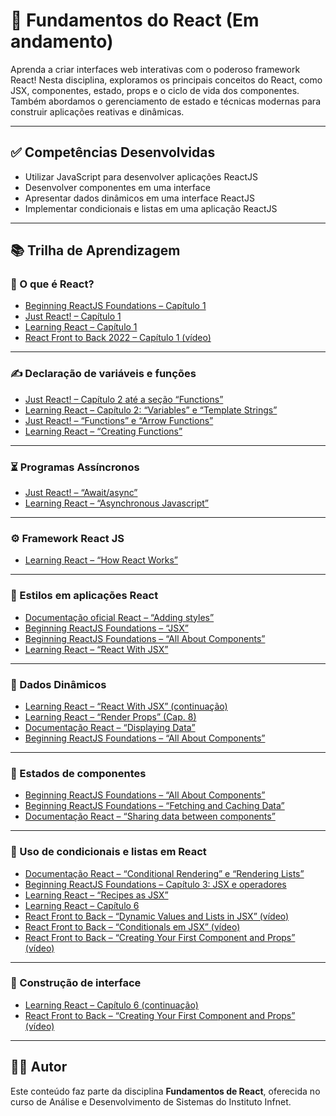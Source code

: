 # 📘 Fundamentos do React (Em andamento)

Aprenda a criar interfaces web interativas com o poderoso framework React! Nesta disciplina, exploramos os principais conceitos do React, como JSX, componentes, estado, props e o ciclo de vida dos componentes. Também abordamos o gerenciamento de estado e técnicas modernas para construir aplicações reativas e dinâmicas.

---

## ✅ Competências Desenvolvidas

- Utilizar JavaScript para desenvolver aplicações ReactJS  
- Desenvolver componentes em uma interface  
- Apresentar dados dinâmicos em uma interface ReactJS  
- Implementar condicionais e listas em uma aplicação ReactJS  

---

## 📚 Trilha de Aprendizagem

### 🔹 O que é React?

- [Beginning ReactJS Foundations – Capítulo 1](https://learning.oreilly.com/library/view/beginning-reactjs-foundations/9781119685548/c01.xhtml#head-2-1)  
- [Just React! – Capítulo 1](https://learning.oreilly.com/library/view/just-react-learn/9781484282946/html/521019_1_En_1_Chapter.xhtml)  
- [Learning React – Capítulo 1](https://learning.oreilly.com/library/view/learning-react-2nd/9781492051718/ch01.html)  
- [React Front to Back 2022 – Capítulo 1 (vídeo)](https://learning.oreilly.com/videos/react-front-to/9781838645274/9781838645274-video1_2/)  

---

### ✍️ Declaração de variáveis e funções

- [Just React! – Capítulo 2 até a seção “Functions”](https://learning.oreilly.com/library/view/just-react-learn/9781484282946/html/521019_1_En_2_Chapter.xhtml)  
- [Learning React – Capítulo 2: “Variables” e “Template Strings”](https://learning.oreilly.com/library/view/learning-react-2nd/9781492051718/ch02.html#the-const-keyword)  
- [Just React! – “Functions” e “Arrow Functions”](https://learning.oreilly.com/library/view/just-react-learn/9781484282946/html/521019_1_En_2_Chapter.xhtml)  
- [Learning React – “Creating Functions”](https://learning.oreilly.com/library/view/learning-react-2nd/9781492051718/ch02.html#function-declarations)  

---

### ⏳ Programas Assíncronos

- [Just React! – “Await/async”](https://learning.oreilly.com/library/view/just-react-learn/9781484282946/html/521019_1_En_2_Chapter.xhtml)  
- [Learning React – “Asynchronous Javascript”](https://learning.oreilly.com/library/view/learning-react-2nd/9781492051718/ch02.html#function-declarations)  

---

### ⚙️ Framework React JS

- [Learning React – “How React Works”](https://learning.oreilly.com/library/view/learning-react-2nd/9781492051718/ch04.html#:-:text=Setup)  

---

### 🎨 Estilos em aplicações React

- [Documentação oficial React – “Adding styles”](https://beta.reactjs.org/learn#adding-styles)  
- [Beginning ReactJS Foundations – “JSX”](https://learning.oreilly.com/library/view/beginning-reactjs-foundations/9781119685548/c03.xhtml#head-2-19)  
- [Beginning ReactJS Foundations – “All About Components”](https://learning.oreilly.com/library/view/beginning-reactjs-foundations/9781119685548/c04.xhtml#head-2-35)  
- [Learning React – “React With JSX”](https://learning.oreilly.com/library/view/learning-react-2nd/9781492051718/ch05.html#jsx-tips)  

---

### 🔄 Dados Dinâmicos

- [Learning React – “React With JSX” (continuação)](https://learning.oreilly.com/library/view/learning-react-2nd/9781492051718/ch05.html#jsx-tips)  
- [Learning React – “Render Props” (Cap. 8)](https://learning.oreilly.com/library/view/learning-react-2nd/9781492051718/ch08.html#render-props)  
- [Documentação React – “Displaying Data”](https://beta.reactjs.org/learn#displaying-data)  
- [Beginning ReactJS Foundations – “All About Components”](https://learning.oreilly.com/library/view/beginning-reactjs-foundations/9781119685548/c04.xhtml#head-2-35)  

---

### 🧠 Estados de componentes

- [Beginning ReactJS Foundations – “All About Components”](https://learning.oreilly.com/library/view/beginning-reactjs-foundations/9781119685548/c04.xhtml#head-2-35)  
- [Beginning ReactJS Foundations – “Fetching and Caching Data”](https://learning.oreilly.com/library/view/beginning-reactjs-foundations/9781119685548/c16.xhtml)  
- [Documentação React – “Sharing data between components”](https://beta.reactjs.org/learn#sharing-data-between-components)  

---

### 🧾 Uso de condicionais e listas em React

- [Documentação React – “Conditional Rendering” e “Rendering Lists”](https://beta.reactjs.org/learn#conditional-rendering)  
- [Beginning ReactJS Foundations – Capítulo 3: JSX e operadores](https://learning.oreilly.com/library/view/beginning-reactjs-foundations/9781119685548/c03.xhtml#head-2-19)  
- [Learning React – “Recipes as JSX”](https://learning.oreilly.com/library/view/learning-react-2nd/9781492051718/ch05.html#:-:text=Recipes%20as%20JSX)  
- [Learning React – Capítulo 6](https://learning.oreilly.com/library/view/learning-react-2nd/9781492051718/ch06.html)  
- [React Front to Back – “Dynamic Values and Lists in JSX” (vídeo)](https://learning.oreilly.com/videos/react-front-to/9781838645274/9781838645274-video2_5/)  
- [React Front to Back – “Conditionals em JSX” (vídeo)](https://learning.oreilly.com/videos/react-front-to/9781838645274/9781838645274-video2_6/)  
- [React Front to Back – “Creating Your First Component and Props” (vídeo)](https://learning.oreilly.com/videos/react-front-to/9781838645274/9781838645274-video3_1/)  

---

### 🧱 Construção de interface

- [Learning React – Capítulo 6 (continuação)](https://learning.oreilly.com/library/view/learning-react-2nd/9781492051718/ch06.html)  
- [React Front to Back – “Creating Your First Component and Props” (vídeo)](https://learning.oreilly.com/videos/react-front-to/9781838645274/9781838645274-video3_1/)  

---

## 👨‍💻 Autor

Este conteúdo faz parte da disciplina **Fundamentos de React**, oferecida no curso de Análise e Desenvolvimento de Sistemas do Instituto Infnet.
